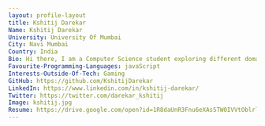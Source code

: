 ```yaml
---
layout: profile-layout
title: Kshitij Darekar
Name: Kshitij Darekar
University: University Of Mumbai
City: Navi Mumbai
Country: India
Bio: Hi there, I am a Computer Science student exploring different domains and technologies. Looking forward to participating in hackathons to get some experience in building projects and learn new technologies. Open to Opportunities !
Favourite-Programming-Languages: javaScript
Interests-Outside-Of-Tech: Gaming
GitHub: https://github.com/KshitijDarekar
LinkedIn: https://www.linkedin.com/in/kshitij-darekar/
Twitter: https://twitter.com/darekar_kshitij
Image: kshitij.jpg
Resume: https://drive.google.com/open?id=1R8daUnR3Fnu6eXAs5TW0IVVtOblrlRg8
---
```

